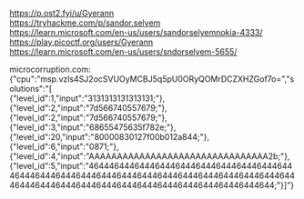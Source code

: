 https://p.ost2.fyi/u/Gyerann  
https://tryhackme.com/p/sandor.selyem  
https://learn.microsoft.com/en-us/users/sandorselyemnokia-4333/  
https://play.picoctf.org/users/Gyerann  
https://learn.microsoft.com/en-us/users/sndorselyem-5655/  
  
microcorruption.com:  
{"cpu":"msp.vzls4SJ2ocSVUOyMCBJ5q5pU0ORyQOMrDCZXHZGof7o=","solutions":"[  
{\"level_id\":1,\"input\":\"3131313131313131;\"},  
{\"level_id\":2,\"input\":\"7d566740557679;\"},  
{\"level_id\":2,\"input\":\"7d566740557679;\"},  
{\"level_id\":3,\"input\":\"68655475635f782e;\"},  
{\"level_id\":20,\"input\":\"80000830127f00b012a844;\"},  
{\"level_id\":6,\"input\":\"0871;\"},  
{\"level_id\":4,\"input\":\"AAAAAAAAAAAAAAAAAAAAAAAAAAAAAAAA2b;\"},  
{\"level_id\":5,\"input\":\"4644464446444644464446444644464446444644464446444644464446444644464446444644464446444644464446444644464446444644464446444644464446444644464446444644;\"}]"}  
